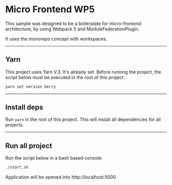 # Micro Frontend WP5

This sample was designed to be a boilerplate for micro-frontend architecture, by using Webpack 5 and ModuleFederationPlugin.

It uses the monorepo concept with workspaces.

---

## Yarn

This project uses Yarn V.3. It's already set. Before running the project, the script below must be executed in the root of this project:

```sh
yarn set version berry
```

---

## Install deps

Run `yarn` in the root of this project. This will install all dependencies for all projects.

---

## Run all project

Run the script below in a bash based console:

```sh
./start.sh
```

Application will be opened into http://localhost:5000
